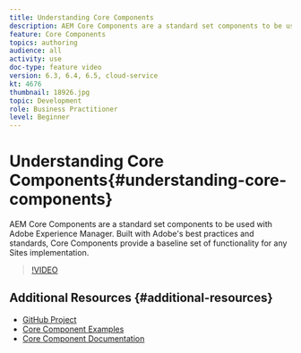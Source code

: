 ```yaml
---
title: Understanding Core Components
description: AEM Core Components are a standard set components to be used with Adobe Experience Manager. Built with Adobe's best practices and standards, Core Components provide a baseline set of functionality for any Sites implementation. 
feature: Core Components
topics: authoring
audience: all
activity: use
doc-type: feature video
version: 6.3, 6.4, 6.5, cloud-service
kt: 4676
thumbnail: 18926.jpg
topic: Development
role: Business Practitioner
level: Beginner
---
```


# Understanding Core Components{#understanding-core-components}

AEM Core Components are a standard set components to be used with Adobe Experience Manager. Built with Adobe's best practices and standards, Core Components provide a baseline set of functionality for any Sites implementation.

>[!VIDEO](https://video.tv.adobe.com/v/18926/?quality=12&learn=on)

## Additional Resources {#additional-resources}

* [GitHub Project](https://github.com/adobe/aem-core-wcm-components)
* [Core Component Examples](https://www.aemcomponents.dev/)
* [Core Component Documentation](https://docs.adobe.com/content/help/en/experience-manager-core-components/using/introduction.html)


